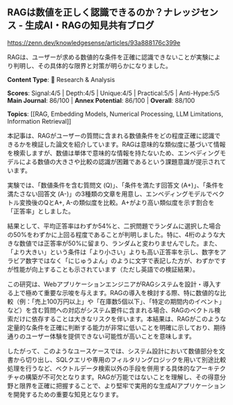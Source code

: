 ## RAGは数値を正しく認識できるのか？ナレッジセンス - 生成AI・RAGの知見共有ブログ

https://zenn.dev/knowledgesense/articles/93a888176c399e

RAGは、ユーザーが求める数値的な条件を正確に認識できないことが実験により判明し、その具体的な限界と対策が明らかになりました。

**Content Type**: 🔬 Research & Analysis

**Scores**: Signal:4/5 | Depth:4/5 | Unique:4/5 | Practical:5/5 | Anti-Hype:5/5
**Main Journal**: 86/100 | **Annex Potential**: 86/100 | **Overall**: 88/100

**Topics**: [[RAG, Embedding Models, Numerical Processing, LLM Limitations, Information Retrieval]]

本記事は、RAGがユーザーの質問に含まれる数値条件をどの程度正確に認識できるかを検証した論文を紹介しています。RAGは意味的な類似度に基づいて情報を検索しますが、数値は単体で意味的な情報を持たないため、エンベディングモデルによる数値の大きさや比較の認識が困難であるという課題意識が提示されています。

実験では、「数値条件を含む質問文 (Q)」、「条件を満たす回答文 (A+)」、「条件を満たさない回答文 (A-)」の3種類の文章を用意し、エンベディングモデルでベクトル変換後のQとA+, A-の類似度を比較。A+がより高い類似度を示す割合を「正答率」としました。

結果として、平均正答率はわずか54%と、二択問題でランダムに選択した場合の50%をわずかに上回る程度であることが判明しました。特に、4桁のような大きな数値では正答率が50%に留まり、ランダムと変わりませんでした。また、「より大きい」という条件は「より小さい」よりも高い正答率を示し、数字をアラビア数字ではなく「にじゅうよん」のように文字で表記した方が、わずかですが性能が向上することも示されています（ただし英語での検証結果）。

この研究は、WebアプリケーションエンジニアがRAGシステムを設計・導入する上で極めて重要な示唆を与えます。RAGの導入を検討する際、特に数値的な比較（例：「売上100万円以上」や「在庫数5個以下」、「特定の期間内のイベント」など）を含む質問への対応がシステム要件に含まれる場合、RAGのベクトル検索だけに依存することは大きなリスクを伴います。本結果は、RAGがこのような定量的な条件を正確に判断する能力が非常に低いことを明確に示しており、期待通りのユーザー体験を提供できない可能性が高いことを意味します。

したがって、このようなユースケースでは、システム設計において数値部分を文書から切り出し、SQLクエリや専用のフィルタリングロジックを用いて別途比較処理を行うなど、ベクトルデータ検索以外の手段を併用する具体的なアーキテクチャの構築が不可欠となります。RAGが万能ではないことを理解し、その得意分野と限界を正確に把握することで、より堅牢で実用的な生成AIアプリケーションを開発するための重要な知見となります。